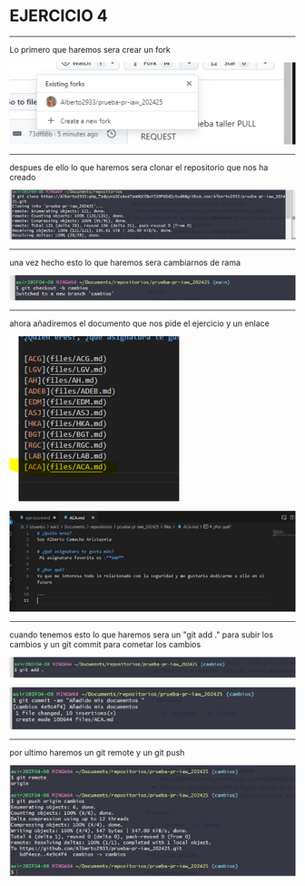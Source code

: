# EJERCICIO 4
--- 

Lo primero que haremos sera crear un fork 

![alt text](fotos3/i1.png)

--- 

despues de ello lo que haremos sera clonar el repositorio que nos ha creado 

![alt text](fotos3/i2.png)

---

una vez hecho esto lo que haremos sera cambiarnos de rama 

![alt text](fotos3/i3.png)

---

ahora añadiremos el documento que nos pide el ejercicio y un enlace 

![alt text](fotos3/i4.png)

![alt text](fotos3/i5.png)

---
cuando tenemos esto lo que haremos sera un "git add ." para subir los cambios y un git commit para cometar los cambios 

![alt text](fotos3/i6.png)

![alt text](fotos3/i7.png)

---

por ultimo haremos un git remote y un git push 

![alt text](fotos3/i8.png)



